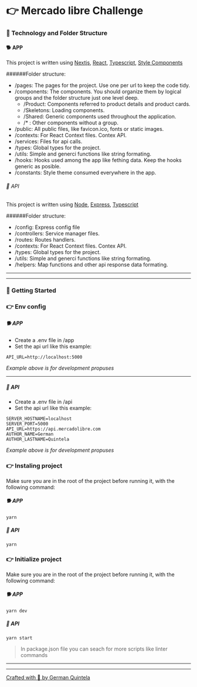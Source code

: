 # 👉 Mercado libre Challenge

### 📂 Technology and Folder Structure


#### 🐕 APP
This project is written using [Nextjs](https://nextjs.org/), [React](https://reactjs.org/), [Typescript](https://www.typescriptlang.org/), [Style Components](https://styled-components.com/)

######Folder structure:

* /pages: The pages for the project. Use one per url to keep the code tidy.
* /components: The components. You should organize them by logical groups and the folder structure just one level deep.
	* /Product: Components referred to product details and product cards.
	* /Skeletons: Loading components.
	* /Shared: Generic components used throughout the application.
	* /* : Other components without a group.
* /public: All public files, like favicon.ico, fonts or static images.
* /contexts: For React Context files. Contex API.
* /services: Files for api calls.
* /types: Global types for the project.
* /utils: Simple and generci functions like string formating.
* /hooks: Hooks used among the app like fething data. Keep the hooks generic as posible.
* /constants: Style theme consumed everywhere in the app.

###### 🛒 API
This project is written using [Node](https://nodejs.org/en/), [Express](https://expressjs.com/), [Typescript](https://www.typescriptlang.org/)

######Folder structure:

* /config: Express config file
* /controllers: Service manager files. 
* /routes: Routes handlers.
* /contexts: For React Context files. Contex API.
* /types: Global types for the project.
* /utils: Simple and generci functions like string formating.
* /helpers: Map functions and other api response data formating. 


----
----

### 🏁 Getting Started

### 👉 Env config

##### 🐕 APP
- Create a .env file in /app
- Set the api url like this example:
```
API_URL=http://localhost:5000
```
*Example above is for development propuses*

---

##### 🛒 API
- Create a .env file in /api
- Set the api url like this example:
```
SERVER_HOSTNAME=localhost
SERVER_PORT=5000
API_URL=https://api.mercadolibre.com
AUTHOR_NAME=German
AUTHOR_LASTNAME=Quintela
```
*Example above is for development propuses*

### 👉 Instaling project
Make sure you are in the root of the project before running it, with the following command:

##### 🐕 APP
```
yarn
```

##### 🛒 API
```
yarn
```

### 👉 Initialize project
Make sure you are in the root of the project before running it, with the following command:

##### 🐕 APP
```
yarn dev
```

##### 🛒 API
```
yarn start
```


> In package.json file you can seach for more scripts like linter commands
----
----

[Crafted with 🖤 by German Quintela](https://www.linkedin.com/in/germanquintela/)
